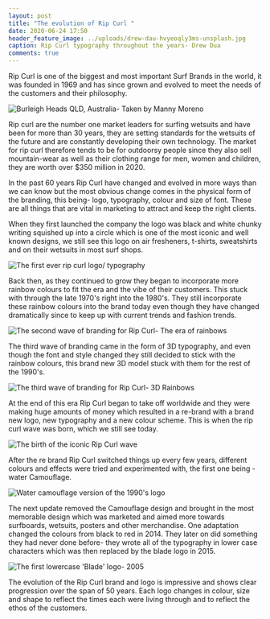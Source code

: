```yaml
---
layout: post
title: "The evolution of Rip Curl "
date: 2020-06-24 17:50
header_feature_image: ../uploads/drew-dau-hvyeoqly3ms-unsplash.jpg
caption: Rip Curl typography throughout the years- Drew Dua
comments: true
---
```

Rip Curl is one of the biggest and most important Surf Brands in the world, it was founded in 1969 and has since grown and evolved to meet the needs of the customers and their philosophy. 

![Burleigh Heads QLD, Australia- Taken by Manny Moreno](../uploads/manny-moreno-getjzv1icdw-unsplash.jpg)

Rip curl are the number one market leaders for surfing wetsuits and have been for more than 30 years, they are setting standards for the wetsuits of the future and are constantly developing their own technology. The market for rip curl therefore tends to be for outdoorsy people since they also sell mountain-wear as well as their clothing range for men, women and children, they are worth over $350 million in 2020. 

In the past 60 years Rip Curl have changed and evolved in more ways than we can know but the most obvious change comes in the physical form of the branding, this being- logo, typography, colour and size of font. These are all things that are vital in marketing to attract and keep the right clients.

When they first launched the company the logo was black and white chunky writing squished up into a circle which is one of the most iconic and well known designs, we still see this logo on air fresheners, t-shirts, sweatshirts and on their wetsuits in most surf shops. 

![The first ever rip curl logo/ typography](../uploads/rip-curl-logo-png-8.png)

Back then, as they continued to grow they began to incorporate more rainbow colours to fit the era and the vibe of their customers. This stuck with through the late 1970's right into the 1980's. They still incorporate these rainbow colours into the brand today even though they have changed dramatically since to keep up with current trends and fashion trends.

![The second wave of branding for Rip Curl- The era of rainbows](../uploads/rip-curl-rainbow.jpg)

The third wave of branding came in the form of 3D typography, and even though the font and style changed they still decided to stick with the rainbow colours, this brand new 3D model stuck with them for the rest of the 1990's. 

![The third wave of branding for Rip Curl- 3D Rainbows](../uploads/rip-curl-3-.jpeg)

At the end of this era Rip Curl began to take off worldwide and they were making huge amounts of money which resulted in a re-brand with a brand new logo, new typography and a new colour scheme. This is when the rip curl wave was born, which we still see today.

![The birth of the iconic Rip Curl wave](../uploads/rip-curl-4.jpg)

After the re brand Rip Curl switched things up every few years, different colours and effects were tried and experimented with, the first one being - water Camouflage.

![Water camouflage version of the 1990's logo](../uploads/rip-curl-logo-5.png)

The next update removed the Camouflage design and brought in the most memorable design which was marketed and aimed more towards surfboards, wetsuits, posters and other merchandise. One adaptation changed the colours from black to red in 2014. They later on did something they had never done before- they wrote all of the typography in lower case characters which was then replaced by the blade logo in 2015.

![The first lowercase 'Blade' logo- 2005](../uploads/rip-curl-last-one.png)

The evolution of the Rip Curl brand and logo is impressive and shows clear progression over the span of 50 years. Each logo changes in colour, size and shape to reflect the times each were living through and to reflect the ethos of the customers.